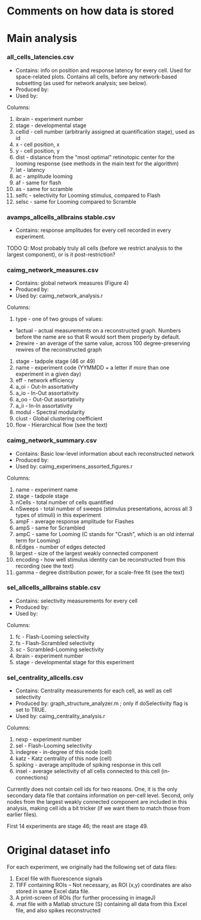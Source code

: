 Comments on how data is stored
============

# Main analysis

### all_cells_latencies.csv

* Contains: info on position and response latency for every cell. Used for space-related plots. Contains all cells, before any network-based subsetting (as used for network analysis; see below).
* Produced by:
* Used by:

Columns:

1. ibrain - experiment number
1. stage - developmental stage
1. cellid - cell number (arbitrarily assigned at quantification stage), used as id
1. x - cell position, x
1. y - cell position, y
1. dist - distance from the "most optimal" retinotopic center for the looming response (see methods in the main text for the algorithm)
1. lat - latency
1. ac - amplitude looming
1. af - same for flash
1. as - same for scramble
1. selfc - selectivity for Looming stimulus, compared to Flash
1. selsc - same for Looming compared to Scramble

### avamps_allcells_allbrains stable.csv

* Contains: response amplitudes for every cell recorded in every experiment.

TODO Q: Most probably  truly all cells (before we restrict analysis to the largest component), or is it post-restriction?

### caimg_network_measures.csv

* Contains: global network measures (Figure 4)
* Produced by:
* Used by: caimg_network_analysis.r

Columns: 

1. type - one of two groups of values:
  * 1actual - actual measurements on a reconstructed graph. Numbers before the name are so that R would sort them properly by default.
  * 2rewire - an average of the same value, across 100 degree-preserving rewires of the reconstructed graph
1. stage - tadpole stage (46 or 49)
1. name - experiment code (YYMMDD + a letter if more than one experiment in a given day)
1. eff - network efficiency
1. a_oi - Out-In assortativity
1. a_io - In-Out assortativity
1. a_oo - Out-Out assortativity
1. a_ii - In-In assortativity
1. modul - Spectral modularity
1. clust - Global clustering coefficient
1. flow - Hierarchical flow (see the text)

### caimg_network_summary.csv

* Contains: Basic low-level information about each reconstructed network
* Produced by:
* Used by: caimg_experimens_assorted_figures.r

Columns:

1. name - experiment name
1. stage - tadpole stage
1. nCells - total number of cells quantified
1. nSweeps - total number of sweeps (stimulus presentations, across all 3 types of stimuli) in this experiment
1. ampF - average response amplitude for Flashes
1. ampS - same for Scrambled
1. ampC - same for Looming (C stands for "Crash", which is an old internal term for Looming) 
1. nEdges - number of edges detected
1. largest - size of the largest weakly connected component
1. encoding - how well stimulus identity can be reconstructed from this recording (see the text)
1. gamma - degree distribution power, for a scale-free fit (see the text)

### sel_allcells_allbrains stable.csv

* Contains: selectivity measurements for every cell
* Produced by:
* Used by:

Columns:

1. fc - Flash-Looming selectivity
1. fs - Flash-Scrambled selectivity
1. sc - Scrambled-Looming selectivity
1. ibrain - experiment number
1. stage - developmental stage for this experiment

### sel_centrality_allcells.csv

* Contains: Centrality measurements for each cell, as well as cell selectivity
* Produced by: graph_structure_analyzer.m ; only if doSelectivity flag is set to TRUE.
* Used by: caimg_centrality_analysis.r

Columns: 

1. nexp - experiment number
1. sel - Flash-Looming selectivity
1. indegree - in-degree of this node (cell)
1. katz - Katz centrality of this node (cell)
1. spiking - average amplitude of spiking response in this cell
1. insel - average selectivity of all cells connected to this cell (in-connections)

Currently does not contain cell ids for two reasons. One, it is the only secondary data file that contains information on per-cell level. Second, only nodes from the largest weakly connected component are included in this analysis, making cell ids a bit tricker (if we want them to match those from earlier files).

First 14 experiments are stage 46; the reast are stage 49.


# Original dataset info

For each experiment, we originally had the following set of data files:

1.	Excel file with fluorescence signals
2.	TIFF containing ROIs – Not necessary, as ROI (x,y) coordinates are also stored in same Excel data file.
3.	A print-screen of ROIs (for further processing in imageJ)
4.	.mat file with a Matlab structure (S) containing all data from this Excel file, and also spikes reconstructed
